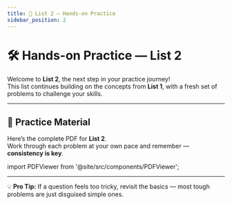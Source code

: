 ```yaml
---
title: 📜 List 2 — Hands-on Practice
sidebar_position: 2
---
```


# 🛠️ Hands-on Practice — List 2

Welcome to **List 2**, the next step in your practice journey!  
This list continues building on the concepts from **List 1**, with a fresh set of problems to challenge your skills.

---

## 📂 Practice Material
Here’s the complete PDF for **List 2**.  
Work through each problem at your own pace and remember — **consistency is key**.

import PDFViewer from '@site/src/components/PDFViewer';

<PDFViewer file="https://drive.google.com/file/d/166H6aZSFYsoFDtMZoc-ZeS8U7RFKd01S/preview" />

---

💡 **Pro Tip:** If a question feels too tricky, revisit the basics — most tough problems are just disguised simple ones.
